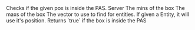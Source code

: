 <function name="CheckBoxInPAS" parent="pas" type="libraryfunc">
	<description>
		Checks if the given pox is inside the PAS.
		<added version="0.4"></added>
	</description>
	<realm>Server</realm>
	<args>
		<arg name="mins" type="Vector">The mins of the box</arg>
		<arg name="maxs" type="Vector">The maxs of the box</arg>
		<arg name="position" type="Vector">The vector to use to find for entities. If given a Entity, it will use it's position.</arg>
	</args>
	<rets>
		<ret name="inPAS" type="boolean">Returns `true` if the box is inside the PAS</ret>
	</rets>
</function>